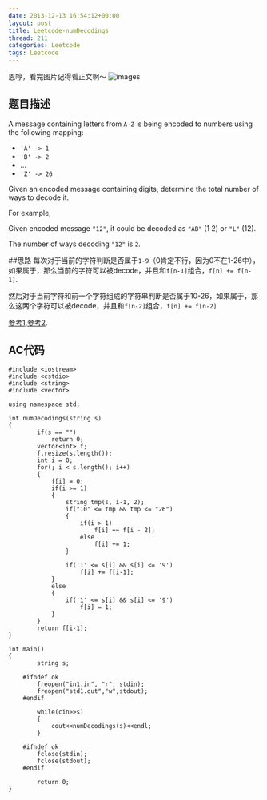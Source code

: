 ```yaml
---
date: 2013-12-13 16:54:12+00:00
layout: post
title: Leetcode-numDecodings
thread: 211
categories: Leetcode
tags: Leetcode
---
```

恩哼，看完图片记得看正文啊～
![images](http://media-cache-ak0.pinimg.com/736x/03/51/f8/0351f885936b7d1b71e36a9b22d24336.jpg)
## 题目描述

A message containing letters from `A-Z` is being encoded to numbers using the following mapping:

*   `'A' -> 1`
*   `'B' -> 2`
*   ...
*   `'Z' -> 26`

Given an encoded message containing digits, determine the total number of ways to decode it.

For example,

Given encoded message `"12"`, it could be decoded as `"AB"` (1 2) or `"L"` (12).

The number of ways decoding `"12"` is `2`.


##思路
每次对于当前的字符判断是否属于`1-9`（0肯定不行，因为0不在1-26中），如果属于，那么当前的字符可以被decode，并且和`f[n-1]`组合，`f[n] += f[n-1]`.

然后对于当前字符和前一个字符组成的字符串判断是否属于10-26，如果属于，那么这两个字符可以被decode，并且和`f[n-2]`组合，`f[n] += f[n-2]`

[参考1](http://blog.csdn.net/xshalk/article/details/8186146),[参考2](http://blog.csdn.net/nandawys/article/details/9260107).


## AC代码

    #include <iostream>
    #include <cstdio>
    #include <string>
    #include <vector>
    
    using namespace std;
    
    int numDecodings(string s)
    {
        	if(s == "")
        		return 0;
        	vector<int> f;
        	f.resize(s.length());
        	int i = 0;
        	for(; i < s.length(); i++)
        	{
        		f[i] = 0;
        		if(i >= 1)
        		{
        			string tmp(s, i-1, 2);
        			if("10" <= tmp && tmp <= "26")
        			{
        				if(i > 1)
        					f[i] += f[i - 2];
        				else
        					f[i] += 1;
        			}
        
        			if('1' <= s[i] && s[i] <= '9')
        				f[i] += f[i-1];
        		}
        		else
        		{
        			if('1' <= s[i] && s[i] <= '9')
        				f[i] = 1;
        		}
        	}
        	return f[i-1];
    }
    
    int main()
    {
        	string s;
        
        #ifndef ok
        	freopen("in1.in", "r", stdin);
        	freopen("std1.out","w",stdout);
        #endif
        
        	while(cin>>s)
        	{
        		cout<<numDecodings(s)<<endl;
        	}
        
        #ifndef ok
        	fclose(stdin);
        	fclose(stdout);
        #endif
        
        	return 0;
    }
    